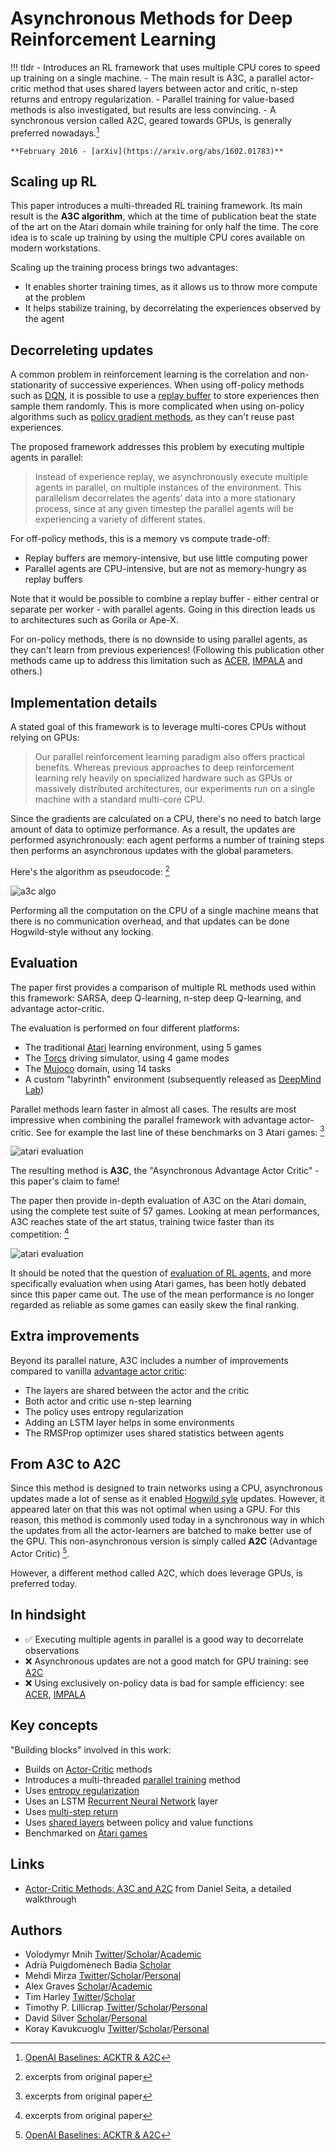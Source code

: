 # Asynchronous Methods for Deep Reinforcement Learning

!!! tldr
    - Introduces an RL framework that uses multiple CPU cores to speed up training on a single machine.
    - The main result is A3C, a parallel actor-critic method that uses shared layers between actor and critic, n-step returns and entropy regularization.
    - Parallel training for value-based methods is also investigated, but results are less convincing.
    - A synchronous version called A2C, geared towards GPUs, is generally preferred nowadays.[^a2c]
     
    **February 2016 - [arXiv](https://arxiv.org/abs/1602.01783)**

Scaling up RL
---

This paper introduces a multi-threaded RL training framework. Its main result is the **A3C algorithm**, which at the time of publication beat the state of the art on the Atari domain while training for only half the time. The core idea is to scale up training by using the multiple CPU cores available on modern workstations.  

Scaling up the training process brings two advantages:

- It enables shorter training times, as it allows us to throw more compute at the problem
- It helps stabilize training, by decorrelating the experiences observed by the agent

Decorreleting updates
---

A common problem in reinforcement learning is the correlation and non-stationarity of successive experiences. When using off-policy methods such as [DQN](dqn.md), it is possible to use a [replay buffer](experience-replay.md) to store experiences then sample them randomly. This is more complicated when using on-policy algorithms such as [policy gradient methods](policy-gradient-methods.md), as they can't reuse past experiences.

The proposed framework addresses this problem by executing multiple agents in parallel:

> Instead of experience replay, we asynchronously execute multiple agents in parallel, on multiple instances of the environment. This parallelism decorrelates the agents’ data into a more stationary process, since at any given timestep the parallel agents will be experiencing a variety of different states.

For off-policy methods, this is a memory vs compute trade-off:

- Replay buffers are memory-intensive, but use little computing power
- Parallel agents are CPU-intensive, but are not as memory-hungry as replay buffers

Note that it would be possible to combine a replay buffer - either central or separate per worker - with parallel agents. 
Going in this direction leads us to architectures such as Gorila or Ape-X.

For on-policy methods, there is no downside to using parallel agents, as they can't learn from previous experiences! (Following this publication other methods came up to address this limitation such as [ACER](acer.md), [IMPALA](impala.md) and others.)

Implementation details
---

A stated goal of this framework is to leverage multi-cores CPUs without relying on GPUs:

> Our parallel reinforcement learning paradigm also offers practical benefits. Whereas previous approaches to deep reinforcement learning rely heavily on specialized hardware such as GPUs or massively distributed architectures, our experiments run on a single machine with a standard multi-core CPU.

Since the gradients are calculated on a CPU, there's no need to batch large amount of data to optimize performance. As a result, the updates are performed asynchronously: each agent performs a number of training steps then performs an asynchronous updates with the global parameters.

Here's the algorithm as pseudocode: [^original]

![a3c algo](img/a3c_algo.png)

Performing all the computation on the CPU of a single machine means that there is no communication overhead, and that updates can be done Hogwild-style without any locking.  

Evaluation
---

The paper first provides a comparison of multiple RL methods used within this framework: SARSA, deep Q-learning, n-step deep Q-learning, and advantage actor-critic.

The evaluation is performed on four different platforms:

- The traditional [Atari](atari.md) learning environment, using 5 games
- The [Torcs](http://torcs.sourceforge.net/) driving simulator, using 4 game modes
- The [Mujoco](mujoco.md) domain, using 14 tasks
- A custom "labyrinth" environment (subsequently released as [DeepMind Lab](dm-lab.md))
 
Parallel methods learn faster in almost all cases. The results are most impressive when combining the parallel framework with advantage actor-critic. See for example the last line of these benchmarks on 3 Atari games: [^original]

![atari evaluation](img/a3c_evaluation.png)

The resulting method is **A3C**, the "Asynchronous Advantage Actor Critic" - this paper's claim to fame!

The paper then provide in-depth evaluation of A3C on the Atari domain, using the complete test suite of 57 games. 
Looking at mean performances, A3C reaches state of the art status, training twice faster than its competition: [^original]

![atari evaluation](img/a3c_final_results.png)

It should be noted that the question of [evaluation of RL agents](how-to-benchmark.md), and more specifically evaluation when using Atari games, has been hotly debated since this paper came out. The use of the mean performance is no longer regarded as reliable as some games can easily skew the final ranking.

Extra improvements
---

Beyond its parallel nature, A3C includes a number of improvements compared to vanilla [advantage actor critic](actor-critic.md):

- The layers are shared between the actor and the critic
- Both actor and critic use n-step learning
- The policy uses entropy regularization
- Adding an LSTM layer helps in some environments
- The RMSProp optimizer uses shared statistics between agents 

From A3C to A2C
---

Since this method is designed to train networks using a CPU, asynchronous updates made a lot of sense as it enabled [Hogwild syle](hogwild.md) updates. However, it appeared later on that this was not optimal when using a GPU. For this reason, this method is commonly used today in a synchronous way in which the updates from all the actor-learners are batched to make better use of the GPU. This non-asynchronous version is simply called **A2C** (Advantage Actor Critic) [^a2c].

However, a different method called A2C, which does leverage GPUs, is preferred today.


In hindsight
---

- ✅ Executing multiple agents in parallel is a good way to decorrelate observations
- ❌ Asynchronous updates are not a good match for GPU training: see [A2C](#from-a3c-to-a2c)
- ❌ Using exclusively on-policy data is bad for sample efficiency: see [ACER](acer.md), [IMPALA](impala.md)


Key concepts
---

"Building blocks" involved in this work:

- Builds on [Actor-Critic](actor-critic.md) methods
- Introduces a multi-threaded [parallel training](parallel-training.md) method
- Uses [entropy regularization](entropy-regularization.md)
- Uses an LSTM [Recurrent Neural Network](rnn.md) layer
- Uses [multi-step return](n-step-return.md)
- Uses [shared layers](shared-layers.md) between policy and value functions
- Benchmarked on [Atari games](atari.md)

Links
---

- [Actor-Critic Methods: A3C and A2C](https://danieltakeshi.github.io/2018/06/28/a2c-a3c/) from Daniel Seita, a detailed walkthrough

Authors
---

- Volodymyr Mnih [Twitter](https://twitter.com/vladmnih)/[Scholar](https://scholar.google.com/citations?user=rLdfJ1gAAAAJ)/[Academic](https://www.cs.toronto.edu/~vmnih/)
- Adrià Puigdomènech Badia [Scholar](https://scholar.google.com/citations?user=DcWRJW4AAAAJ)
- Mehdi Mirza [Twitter](https://twitter.com/memimo)/[Scholar](https://scholar.google.com/citations?user=c646VbAAAAAJ)/[Personal](https://memimo.net/)
- Alex Graves [Scholar](https://scholar.google.com/citations?user=DaFHynwAAAAJ)/[Academic](https://www.cs.toronto.edu/~graves/)
- Tim Harley [Twitter](https://twitter.com/_timharley)/[Scholar](https://scholar.google.com/citations?user=yxwU5CMAAAAJ)
- Timothy P. Lillicrap [Twitter](https://twitter.com/countzerozzz)/[Scholar](https://scholar.google.com/citations?user=htPVdRMAAAAJ)/[Personal](http://contrastiveconvergence.net/~timothylillicrap)
- David Silver [Scholar](https://scholar.google.com/citations?user=-8DNE4UAAAAJ)/[Personal](https://www.davidsilver.uk/)
- Koray Kavukcuoglu [Twitter](https://twitter.com/koraykv)/[Scholar](https://scholar.google.com/citations?user=sGFyDIUAAAAJ)/[Personal](https://koray.kavukcuoglu.org/)

[^a2c]: [OpenAI Baselines: ACKTR & A2C](https://openai.com/blog/baselines-acktr-a2c/)
[^original]: excerpts from original paper